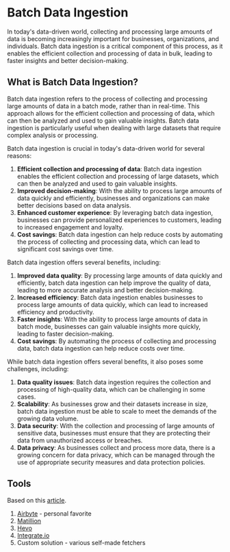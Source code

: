 # Batch Data Ingestion

In today's data-driven world, collecting and processing large amounts of data is becoming increasingly important for businesses, organizations, and individuals. Batch data ingestion is a critical component of this process, as
it enables the efficient collection and processing of data in bulk, leading to faster insights and better
decision-making.

## What is Batch Data Ingestion?

Batch data ingestion refers to the process of collecting and processing large amounts of data in a batch mode,
rather than in real-time. This approach allows for the efficient collection and processing of data, which can then
be analyzed and used to gain valuable insights. Batch data ingestion is particularly useful when dealing with
large datasets that require complex analysis or processing.

Batch data ingestion is crucial in today's data-driven world for several reasons:

1. **Efficient collection and processing of data**: Batch data ingestion enables the efficient collection and
processing of large datasets, which can then be analyzed and used to gain valuable insights.
2. **Improved decision-making**: With the ability to process large amounts of data quickly and efficiently,
businesses and organizations can make better decisions based on data analysis.
3. **Enhanced customer experience**: By leveraging batch data ingestion, businesses can provide personalized
experiences to customers, leading to increased engagement and loyalty.
4. **Cost savings**: Batch data ingestion can help reduce costs by automating the process of collecting and
processing data, which can lead to significant cost savings over time.

Batch data ingestion offers several benefits, including:

1. **Improved data quality**: By processing large amounts of data quickly and efficiently, batch data ingestion
can help improve the quality of data, leading to more accurate analysis and better decision-making.
2. **Increased efficiency**: Batch data ingestion enables businesses to process large amounts of data quickly,
which can lead to increased efficiency and productivity.
3. **Faster insights**: With the ability to process large amounts of data in batch mode, businesses can gain
valuable insights more quickly, leading to faster decision-making.
4. **Cost savings**: By automating the process of collecting and processing data, batch data ingestion can help
reduce costs over time.

While batch data ingestion offers several benefits, it also poses some challenges, including:

1. **Data quality issues**: Batch data ingestion requires the collection and processing of high-quality data,
which can be challenging in some cases.
2. **Scalability**: As businesses grow and their datasets increase in size, batch data ingestion must be able to scale to meet the demands of the growing data volume.
3. **Data security**: With the collection and processing of large amounts of sensitive data, businesses must ensure that they are protecting their data from unauthorized access or breaches.
4. **Data privacy**: As businesses collect and process more data, there is a growing concern for data privacy, which can be managed through the use of appropriate security measures and data protection policies.


## Tools

Based on this [article](https://www.integrate.io/blog/top-data-ingestion-tools/).

1. [Airbyte](https://airbyte.com/) - personal favorite
2. [Matillion](https://www.matillion.com/)
3. [Hevo](https://hevodata.com/)
4. [Integrate.io](https://www.integrate.io/)
4. Custom solution - various self-made fetchers 